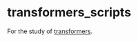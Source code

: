 # transformers_scripts
For the study of [transformers](https://github.com/huggingface/transformers).

